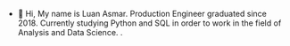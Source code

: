 - 👋 Hi, My name is Luan Asmar. Production Engineer graduated since 2018. Currently studying Python and SQL in order to work in the field of Analysis and Data Science.
.

<!---
luasmar/luasmar is a ✨ special ✨ repository because its `README.md` (this file) appears on your GitHub profile.
You can click the Preview link to take a look at your changes.
--->
